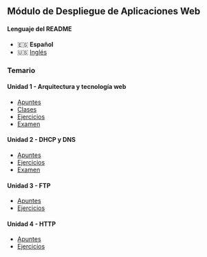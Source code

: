 ## Módulo de Despliegue de Aplicaciones Web

#### Lenguaje del README

-   🇪🇸 **Español**
-   🇺🇸 [Inglés](./README-en.md)

### Temario

#### Unidad 1 - Arquitectura y tecnología web

-   [Apuntes](./unidad1-arquitectura_y_tecnologia_web/apuntes/)
-   [Clases](./unidad1-arquitectura_y_tecnologia_web/clases/)
-   [Ejercicios](./unidad1-arquitectura_y_tecnologia_web/ejercicios/)
-   [Examen](./unidad1-arquitectura_y_tecnologia_web/examen/)

#### Unidad 2 - DHCP y DNS

-   [Apuntes](./unidad2-dhcp_y_dns/apuntes/)
-   [Ejercicios](./unidad2-dhcp_y_dns/ejercicios/)
-   [Examen](./unidad2-dhcp_y_dns/examen/)

#### Unidad 3 - FTP

-   [Apuntes](./unidad3-ftp/apuntes/)
-   [Ejercicios](./unidad3-ftp/ejercicios/)

#### Unidad 4 - HTTP

-   [Apuntes](./unidad4-http/apuntes/)
-   [Ejercicios](./unidad4-http/ejercicios/)
